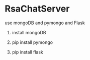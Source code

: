 # RsaChatServer
use mongoDB and pymongo and Flask

1. install mongoDB

2. pip install pymongo

3. pip install flask